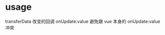 <!--
 * @Descripttion:
 * @version:
 * @Author: wangjie
 * @Date: 2021-11-09 16:27:30
 * @LastEditors: wangjie
 * @LastEditTime: 2021-11-09 16:55:52
-->

# usage

<m-transfer v-model:value="transferData" :data="data">

transferData 改变的回调 onUpdate:value 避免跟 vue 本身的 onUpdate:value 冲突
